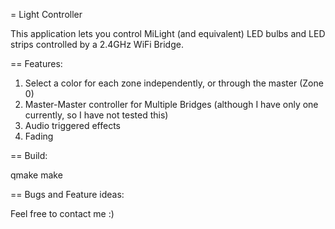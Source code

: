 
= Light Controller

This application lets you control MiLight (and equivalent) LED bulbs and LED strips controlled by a 2.4GHz WiFi Bridge.

== Features:
  1. Select a color for each zone independently, or through the master (Zone 0)
  2. Master-Master controller for Multiple Bridges (although I have only one currently, so I have not tested this)
  3. Audio triggered effects
  4. Fading

== Build:

  qmake
  make

== Bugs and Feature ideas:

Feel free to contact me :)
 


